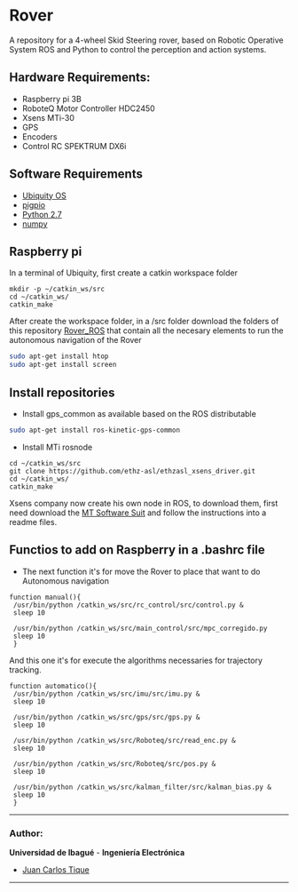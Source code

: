 
# Rover
A repository for a 4-wheel Skid Steering rover, based on Robotic Operative System ROS and Python to control the perception and action systems.

## Hardware Requirements:
 - Raspberry pi 3B 
 - RoboteQ Motor Controller HDC2450
 - Xsens MTi-30
 - GPS
 - Encoders
 - Control RC SPEKTRUM DX6i
 
## Software Requirements
  - [Ubiquity OS](https://www.ubiquityrobotics.com/)
  - [pigpio](http://abyz.me.uk/rpi/pigpio/python.html)
  - [Python 2.7](https://www.python.org/download/releases/2.7/)
  - [numpy](https://www.numpy.org/)

## Raspberry pi 
In a terminal of Ubiquity, first create a catkin workspace folder

```
mkdir -p ~/catkin_ws/src
cd ~/catkin_ws/
catkin_make
```
After create the workspace folder, in a /src folder download the folders of this repository [Rover_ROS](https://github.com/JuanCarlos-TiqueRangel/Rover/tree/master/Rover_ROS) 
that contain all the necesary elements to run the autonomous navigation of the Rover

```sh
sudo apt-get install htop
sudo apt-get install screen
```
## Install repositories

- Install gps_common as available based on the ROS distributable
```sh
sudo apt-get install ros-kinetic-gps-common
```
- Install MTi rosnode
```
cd ~/catkin_ws/src
git clone https://github.com/ethz-asl/ethzasl_xsens_driver.git
cd ~/catkin_ws/
catkin_make
```
Xsens company now create his own node in ROS, to download them, first need download the [MT Software Suit](https://www.xsens.com/software-downloads) and follow the instructions into a readme files. 

## Functios to add on Raspberry in a .bashrc file

- The next function it's for move the Rover to place that want to do Autonomous navigation
```
function manual(){
 /usr/bin/python /catkin_ws/src/rc_control/src/control.py &
 sleep 10

 /usr/bin/python /catkin_ws/src/main_control/src/mpc_corregido.py 
 sleep 10
 }
```
And this one it's for execute the algorithms necessaries for trajectory tracking. 

```
function automatico(){
 /usr/bin/python /catkin_ws/src/imu/src/imu.py &
 sleep 10

 /usr/bin/python /catkin_ws/src/gps/src/gps.py &
 sleep 10

 /usr/bin/python /catkin_ws/src/Roboteq/src/read_enc.py &
 sleep 10

 /usr/bin/python /catkin_ws/src/Roboteq/src/pos.py &
 sleep 10

 /usr/bin/python /catkin_ws/src/kalman_filter/src/kalman_bias.py &
 sleep 10
 }
```



***
### Author:
**Universidad de Ibagué** - **Ingeniería Electrónica**

  - [Juan Carlos Tique](https://github.com/JuanCarlos-TiqueRangel)
***




